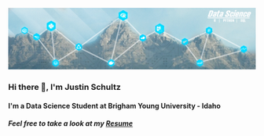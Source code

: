 ![alt text](https://github.com/Juschultz33/Juschultz33/blob/master/justin%20is%20cool.png)

### Hi there 👋, I'm Justin Schultz
#### I'm a Data Science Student at Brigham Young University - Idaho
##### Feel free to take a look at my [Resume](https://github.com/Juschultz33/Juschultz33/blob/master/Resume%208%207%202022.pdf)
<!--
**Juschultz33/Juschultz33** is a ✨ _special_ ✨ repository because its `README.md` (this file) appears on your GitHub profile.

Here are some ideas to get you started:

- 🔭 I’m currently working on ...
- 🌱 I’m currently learning ...
- 👯 I’m looking to collaborate on ...
- 🤔 I’m looking for help with ...
- 💬 Ask me about ...
- 📫 How to reach me: ...
- 😄 Pronouns: ...
- ⚡ Fun fact: ...
-->
